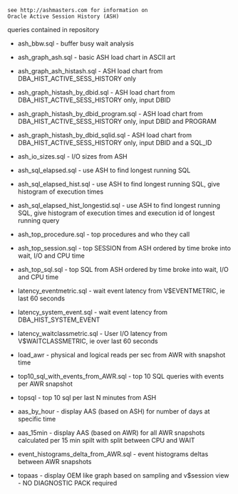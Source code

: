     see http://ashmasters.com for information on
    Oracle Active Session History (ASH)

queries contained in repository

* ash_bbw.sql - buffer busy wait analysis
* ash_graph_ash.sql - basic ASH load chart in ASCII art
* ash_graph_ash_histash.sql - ASH load chart from DBA_HIST_ACTIVE_SESS_HISTORY only
* ash_graph_histash_by_dbid.sql - ASH load chart from DBA_HIST_ACTIVE_SESS_HISTORY only, input DBID
* ash_graph_histash_by_dbid_program.sql - ASH load chart from DBA_HIST_ACTIVE_SESS_HISTORY only, input DBID and PROGRAM
* ash_graph_histash_by_dbid_sqlid.sql - ASH load chart from DBA_HIST_ACTIVE_SESS_HISTORY only, input DBID and a SQL_ID
* ash_io_sizes.sql - I/O sizes from ASH
* ash_sql_elapsed.sql - use ASH to find longest running SQL
* ash_sql_elapsed_hist.sql - use ASH to find longest running SQL, give histogram of execution times
* ash_sql_elapsed_hist_longestid.sql - use ASH to find longest running SQL, give histogram of execution times and execution id of longest running query
* ash_top_procedure.sql - top procedures and who they call
* ash_top_session.sql - top SESSION from ASH ordered by time broke into wait, I/O and CPU time
* ash_top_sql.sql - top SQL from ASH ordered by time broke into wait, I/O and CPU time
* latency_eventmetric.sql - wait event latency from V$EVENTMETRIC, ie last 60 seconds
* latency_system_event.sql - wait event latency from DBA_HIST_SYSTEM_EVENT 
* latency_waitclassmetric.sql - User I/O  latency from V$WAITCLASSMETRIC, ie  over last 60 seconds

* load_awr - physical and logical reads per sec from AWR with snapshot time
* top10_sql_with_events_from_AWR.sql - top 10 SQL queries with events per AWR snapshot
* topsql - top 10 sql per last N minutes from ASH
* aas_by_hour - display AAS (based on ASH) for number of days at specific time
* aas_15min - display AAS (based on AWR) for all AWR snapshots calculated per 15 min spilt with split between CPU and WAIT 
* event_histograms_delta_from_AWR.sql - event histograms deltas between AWR snapshots

* topaas - display OEM like graph based on sampling and v$session view - NO DIAGNOSTIC PACK required
